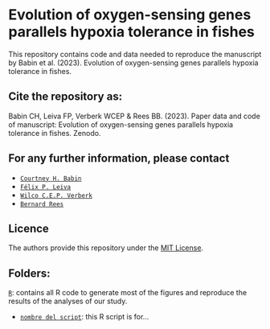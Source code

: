 # Evolution of oxygen-sensing genes parallels hypoxia tolerance in fishes

This repository contains code and data needed to reproduce the manuscript by Babin et al. (2023). Evolution of oxygen-sensing genes parallels hypoxia tolerance in fishes.

## Cite the repository as:

Babin CH, Leiva FP, Verberk WCEP & Rees BB. (2023). Paper data and code of manuscript: Evolution of oxygen-sensing genes parallels hypoxia tolerance in fishes. Zenodo.

## For any further information, please contact
* [`Courtney H. Babin`](http://cas.loyno.edu/biology/bios/courtney-babin)
* [`Félix P. Leiva`](https://github.com/felixpleiva/)
* [`Wilco C.E.P. Verberk`](https://www.ru.nl/personen/verberk-w)
* [`Bernard Rees`](https://www.uno.edu/profile/faculty/bernard_rees)

## Licence
The authors provide this repository under the [MIT License](https://opensource.org/licenses/MIT).

## Folders:
[`R`](https://github.com/felixpleiva/Genetic_basis_Pcrit/blob/main/R): contains all R code to generate most of the figures and reproduce the results of the analyses of our study.
* [`nombre del script`](https://github.com/felixpleiva/Genetic_basis_Pcrit/blob/main/R/nombredelscript): this R script is for...
